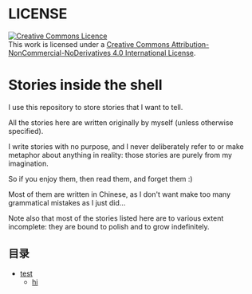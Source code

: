# LICENSE

<a rel="license" href="http://creativecommons.org/licenses/by-nc-nd/4.0/"><img alt="Creative Commons Licence" style="border-width:0" src="https://i.creativecommons.org/l/by-nc-nd/4.0/88x31.png" /></a><br />This work is licensed under a <a rel="license" href="http://creativecommons.org/licenses/by-nc-nd/4.0/">Creative Commons Attribution-NonCommercial-NoDerivatives 4.0 International License</a>.

# Stories inside the shell

I use this repository to store stories that I want to tell.

All the stories here are written originally by myself (unless otherwise specified).

I write stories with no purpose, and I never deliberately refer to or make metaphor about anything in reality: those stories are purely from my imagination.

So if you enjoy them, then read them, and forget them :)

Most of them are written in Chinese, as I don't want make too many grammatical mistakes as I just did...

Note also that most of the stories listed here are to various extent incomplete: they are bound to polish and to grow indefinitely.

## 目录

- [test](#test)
  - [hi](#hi)
